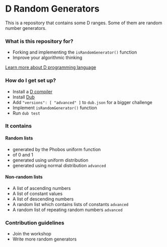 # D Random Generators #

This is a repository that contains some D ranges. Some of them are random number
generators.

### What is this repository for? ###

* Forking and implementing the `isRandomGenerator()` function
* Improve your algorithmic thinking

[ Learn more about D programming language ](dlang.md)

### How do I get set up? ###

* Install a [ D compiler ](http://dlang.org/download.html)
* Install [ Dub ](http://code.dlang.org/download)
* Add `"versions": [ "advanced" ]` to `dub.json` for a bigger challenge
* Implement `isRandomGenerator()` function
* Run `dub test`

### It contains ###

#### Random lists
* generated by the Phobos uniform function
* of 0 and 1
* generated using uniform distribution
* generated using normal distribution `advanced`

#### Non-random lists
* A list of ascending numbers
* A list of constant values
* A list of descending numbers
* A random list which contains lists of constants `advanced`
* A random list of repeating random numbers `advanced`

### Contribution guidelines ###

* Join the workshop
* Write more random generators

